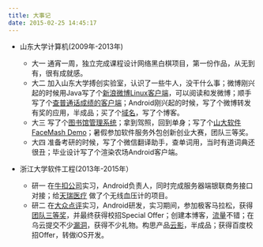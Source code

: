 ```yaml
---
title: 大事记
date: 2015-02-25 14:45:17
---
```



* 山东大学计算机(2009年-2013年)
	* 大一 通宵一周，独立完成课程设计网络黑白棋项目，第一份作品，从无到有，很有成就感。
	* 大二 加入山东大学搏创实验室，认识了一些牛人，没干什么事；微博刚兴起的时候用Java写了个[新浪微博Linux客户端](http://fmn.xnpic.com/fmn052/20110620/2000/p_large_YF8E_51e700012e7f5c74.jpg)，可以阅读和发微博；顺手写了个[查普通话成绩的客户端](http://fmn.xnpic.com/fmn056/20120517/2335/original_Asy8_17d200000166118e.jpg)；Android刚兴起的时候，写了个微博转发有奖的应用，半成品；买了个[域名](http://fmn.xnpic.com/fmn052/20101206/1935/p_large_TCQV_6711000abb025c43.jpg)，写了个博客。
	* 大三 写了个[图书馆管理系统](http://fmn.rrimg.com/fmn063/20111122/2000/p_large_CiVa_111c0003443e1260.jpg)；拿到驾照，回到单身；写了个[山大软件FaceMash Demo](http://fmn.rrimg.com/fmn064/20120720/0915/large_Lqqu_46000000115b118c.jpg)；暑假参加软件服务外包创新创业大赛，团队三等奖。
	* 大四 准备考研的时候，写了个微信翻译助手，查单词用，当时有道词典还很丑；毕业设计写了个渲染农场Android客户端。
	
* 浙江大学软件工程(2013年-2015年）
	* 研一 在[牛扣公司](http://www.nnkou.com)实习，Android负责人，同时完成服务器端银联商务接口对接；给[天瑞医疗](http://www.tr24h.com/) 做了个无线血压计的项目。
	* 研二 在[大众点评](http://www.dianping.com)实习，Android研发，实习期间，参加极客马拉松，获得[团队三等奖](http://wenda60.com/static/dp/top.htm)，并最终获得校招Special Offer；创建本博客，[流量](http://jiajixin.cn/2015/02/04/ontheway-2014/#博客)不错；在乌云提交不少[漏洞](http://wooyun.org/whitehats/%E5%AF%92%E6%B1%9F%E4%B8%8D%E9%92%93)，获得不少礼物。构思产品[云影](http://jiajixin.cn/2015/02/04/ontheway-2014/#产品)，半成品；获得百度校招Offer，转做iOS开发。

	
